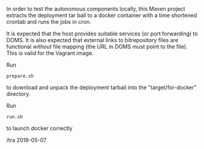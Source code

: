 In order to test the autonomous components locally, this Maven project
extracts the deployment tar ball to a docker container with a time shortened
crontab and runs the jobs in cron.

It is expected that the host provides suitable services (or port
forwarding) to DOMS.  It is also expected that external links to
bitrepository files are functional _without_ file mapping (the URL
in DOMS must point to the file).  This is valid for the Vagrant image.


Run

    prepare.sh
    
to download and unpack the deployment tarball into the "target/for-docker" directory.

Run

    run.sh

to launch docker correctly

/tra 2018-05-07

